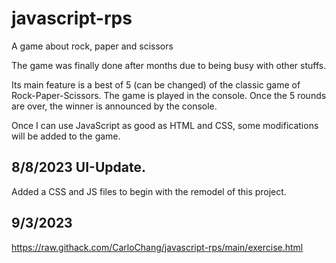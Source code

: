 # javascript-rps
A game about rock, paper and scissors

The game was finally done after months due to being busy with other stuffs.

Its main feature is a best of 5 (can be changed) of the classic game of Rock-Paper-Scissors. The game is played in the console. Once the 5 rounds are over, the winner is announced by the console.

Once I can use JavaScript as good as HTML and CSS, some modifications will be added to the game.

## 8/8/2023 UI-Update.

Added a CSS and JS files to begin with the remodel of this project.

## 9/3/2023

https://raw.githack.com/CarloChang/javascript-rps/main/exercise.html
